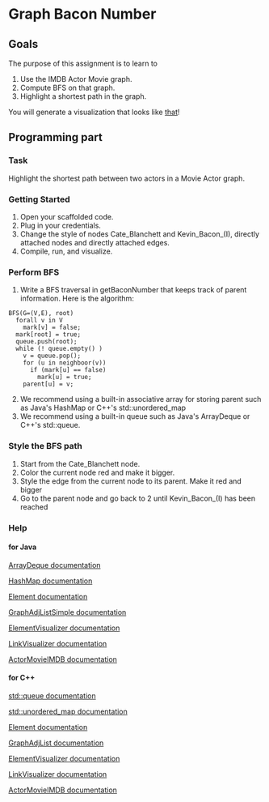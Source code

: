 Graph Bacon Number
=========

Goals
-----

The purpose of this assignment is to learn to
1. Use the IMDB Actor Movie graph.
2. Compute BFS on that graph.
3. Highlight a shortest path in the graph.

You will generate a visualization that looks like [that](http://bridges-clone.herokuapp.com/assignments/3/bridges_workshop)!

Programming part
----------------

### Task

Highlight the shortest path between two actors in a Movie Actor graph.

### Getting Started

1. Open your scaffolded code.
2. Plug in your credentials.
3. Change the style of nodes Cate_Blanchett and Kevin_Bacon_(I), directly attached nodes and directly attached edges.
4. Compile, run, and visualize.

### Perform BFS

1. Write a BFS traversal in getBaconNumber that keeps track of parent information. Here is the algorithm:

```algorithm
BFS(G=(V,E), root)
  forall v in V
    mark[v] = false;
  mark[root] = true;
  queue.push(root);
  while (! queue.empty() )
    v = queue.pop();
    for (u in neighboor(v))
      if (mark[u] == false)
        mark[u] = true;
	parent[u] = v;
```

2. We recommend using a built-in associative array for storing parent such as Java's HashMap or C++'s std::unordered_map
3. We recommend using a built-in queue such as Java's ArrayDeque or C++'s std::queue.

### Style the BFS path

1. Start from the Cate_Blanchett node.
2. Color the current node red and make it bigger.
3. Style the edge from the current node to its parent. Make it red and bigger
4. Go to the parent node and go back to 2 until Kevin_Bacon_(I) has been reached

### Help

#### for Java

[ArrayDeque documentation](https://docs.oracle.com/javase/7/docs/api/java/util/ArrayDeque.html)

[HashMap documentation](https://docs.oracle.com/javase/8/docs/api/java/util/HashMap.html)

[Element documentation](http://bridgesuncc.github.io/doc/java-api/current/html/classbridges_1_1base_1_1_element.html)

[GraphAdjListSimple documentation](http://bridgesuncc.github.io/doc/java-api/current/html/classbridges_1_1base_1_1_graph_adj_list_simple.html)

[ElementVisualizer documentation](http://bridgesuncc.github.io/doc/java-api/current/html/classbridges_1_1base_1_1_element_visualizer.html)

[LinkVisualizer documentation](http://bridgesuncc.github.io/doc/java-api/current/html/classbridges_1_1base_1_1_link_visualizer.html)

[ActorMovieIMDB documentation](http://bridgesuncc.github.io/doc/java-api/current/html/classbridges_1_1data__src__dependent_1_1_actor_movie_i_m_d_b.html)

#### for C++

[std::queue documentation](http://en.cppreference.com/w/cpp/container/queue)

[std::unordered_map documentation](http://en.cppreference.com/w/cpp/container/unordered_map)

[Element documentation](http://bridgesuncc.github.io/doc/cxx-api/current/html/classbridges_1_1_element.html)

[GraphAdjList documentation](http://bridgesuncc.github.io/doc/cxx-api/current/html/classbridges_1_1_graph_adj_list.html)

[ElementVisualizer documentation](http://bridgesuncc.github.io/doc/cxx-api/current/html/classbridges_1_1_element_visualizer.html)

[LinkVisualizer documentation](http://bridgesuncc.github.io/doc/cxx-api/current/html/classbridges_1_1_link_visualizer.html)

[ActorMovieIMDB documentation](http://bridgesuncc.github.io/doc/cxx-api/current/html/classbridges_1_1_actor_movie_i_m_d_b.html)
